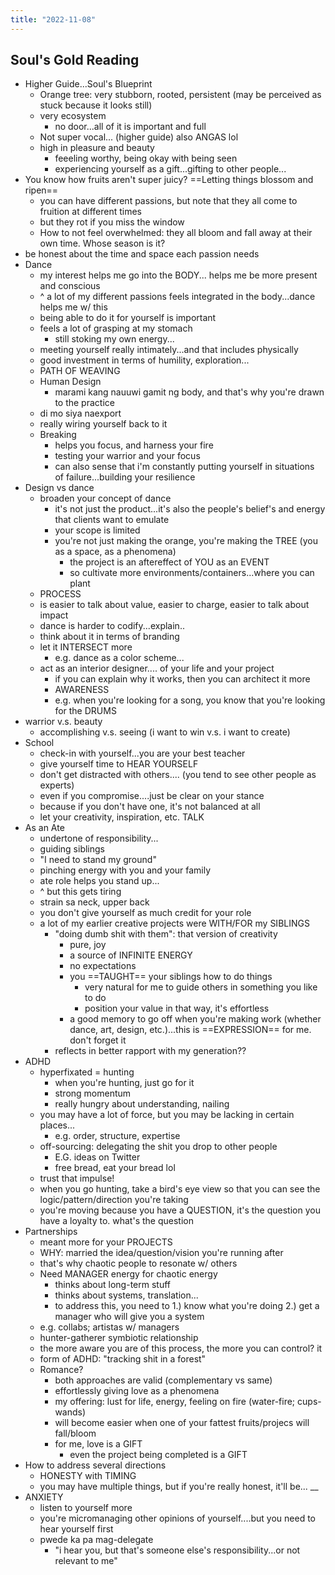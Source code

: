 ```yaml
---
title: "2022-11-08"
---
```

## Soul's Gold Reading
- Higher Guide...Soul's Blueprint
	- Orange tree: very stubborn, rooted, persistent (may be perceived as stuck because it looks still)
	- very ecosystem
		- no door...all of it is important and full
	- Not super vocal... (higher guide) also ANGAS lol
	- high in pleasure and beauty
		- feeeling worthy, being okay with being seen
		- experiencing yourself as a gift...gifting to other people...
- You know how fruits aren't super juicy? ==Letting things blossom and ripen==
	- you can have different passions, but note that they all come to fruition at different times
	- but they rot if you miss the window
	- How to not feel overwhelmed: they all bloom and fall away at their own time. Whose season is it?
- be honest about the time and space each passion needs 
- Dance
	- my interest helps me go into the BODY... helps me be more present and conscious
	- ^ a lot of my different passions feels integrated in the body...dance helps me w/ this
	- being able to do it for yourself is important
	- feels a lot of grasping at my stomach
		- still stoking my own energy...
	- meeting yourself really intimately...and that includes physically
	- good investment in terms of humility, exploration...
	- PATH OF WEAVING
	- Human Design
		- marami kang nauuwi gamit ng body, and that's why you're drawn to the practice
	- di mo siya naexport
	- really wiring yourself back to it
	- Breaking
		- helps you focus, and harness your fire
		- testing your warrior and your focus
		- can also sense that i'm constantly putting yourself in situations of failure...building your resilience
- Design vs dance
	- broaden your concept of dance
		- it's not just the product...it's also the people's belief's and energy that clients want to emulate
		- your scope is limited
		- you're not just making the orange, you're making the TREE (you as a space, as a phenomena)
			- the project is an aftereffect of YOU as an EVENT
			- so cultivate more environments/containers...where you can plant 
	- PROCESS
	- is easier to talk about value, easier to charge, easier to talk about impact
	- dance is harder to codify...explain..
	- think about it in terms of branding
	- let it INTERSECT more
		- e.g. dance as a color scheme...
	- act as an interior designer.... of your life and your project
		- if you can explain why it works, then you can architect it more
		- AWARENESS
		- e.g. when you're looking for a song, you know that you're looking for the DRUMS
- warrior v.s. beauty
	- accomplishing v.s. seeing (i want to win v.s. i want to create)
- School
	- check-in with yourself...you are your best teacher
	- give yourself time to HEAR YOURSELF
	- don't get distracted with others.... (you tend to see other people as experts)
	- even if you compromise....just be clear on your stance
	- because if you don't have one, it's not balanced at all
	- let your creativity, inspiration, etc. TALK
- As an Ate
	- undertone of responsibility...
	- guiding siblings
	- "I need to stand my ground"
	- pinching energy with you and your family
	- ate role helps you stand up...
	- ^ but this gets tiring
	- strain sa neck, upper back
	- you don't give yourself as much credit for your role
	- a lot of my earlier creative projects were WITH/FOR my SIBLINGS
		- "doing dumb shit with them": that version of creativity
			- pure, joy
			- a source of INFINITE ENERGY
			- no expectations
			- you ==TAUGHT== your siblings how to do things
				- very natural for me to guide others in something you like to do
				- position your value in that way, it's effortless
			- a good memory to go off when you're making work (whether dance, art, design, etc.)...this is ==EXPRESSION== for me. don't forget it
		- reflects in better rapport with my generation??
- ADHD
	- hyperfixated = hunting
		- when you're hunting, just go for it
		- strong momentum
		- really hungry about understanding, nailing
	- you may have a lot of force, but you may be lacking in certain places...
		- e.g. order, structure, expertise
	- off-sourcing: delegating the shit you drop to other people
		- E.G. ideas on Twitter
		- free bread, eat your bread lol
	- trust that impulse!
	- when you go hunting, take a bird's eye view so that you can see the  logic/pattern/direction you're taking
	- you're moving because you have a QUESTION, it's the question you have a loyalty to. what's the question
- Partnerships
	- meant more for your PROJECTS
	- WHY: married the idea/question/vision you're running after
	- that's why chaotic people to resonate w/ others
	- Need MANAGER energy for chaotic energy
		- thinks about long-term stuff
		- thinks about systems, translation...
		- to address this, you need to 1.) know what you're doing 2.) get a manager who will give you a system
	- e.g. collabs; artistas w/ managers
	- hunter-gatherer symbiotic relationship
	- the more aware you are of this process, the more you can control? it
	- form of ADHD: "tracking shit in a forest"
	- Romance?
		- both approaches are valid (complementary vs same)
		- effortlessly giving love as a phenomena
		- my offering: lust for life, energy, feeling on fire (water-fire; cups-wands)
		- will become easier when one of your fattest fruits/projecs will fall/bloom
		- for me, love is a GIFT
			- even the project being completed is a GIFT
- How to address several directions
	- HONESTY with TIMING
	- you may have multiple things, but if you're really honest, it'll be... __
- ANXIETY
	- listen to yourself more
	- you're micromanaging other opinions of yourself....but you need to hear yourself first
	- pwede ka pa mag-delegate
		- "i hear you, but that's someone else's responsibility...or not relevant to me"